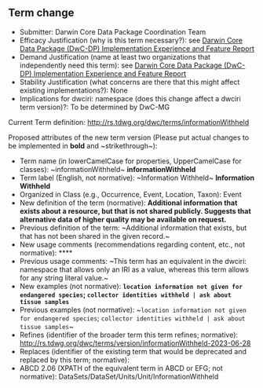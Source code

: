 ## Term change

* Submitter: Darwin Core Data Package Coordination Team
* Efficacy Justification (why is this term necessary?): see [Darwin Core Data Package (DwC-DP) Implementation Experience and Feature Report](https://gbif.github.io/dwc-dp/docs/dwc_dp_implementation_feature_reports.pdf)
* Demand Justification (name at least two organizations that independently need this term): see [Darwin Core Data Package (DwC-DP) Implementation Experience and Feature Report](https://gbif.github.io/dwc-dp/docs/dwc_dp_implementation_feature_reports.pdf)
* Stability Justification (what concerns are there that this might affect existing implementations?): None
* Implications for dwciri: namespace (does this change affect a dwciri term version)?: To be determined by DwC-MG

Current Term definition: http://rs.tdwg.org/dwc/terms/informationWithheld

Proposed attributes of the new term version (Please put actual changes to be implemented in **bold** and ~strikethrough~):

* Term name (in lowerCamelCase for properties, UpperCamelCase for classes): ~informationWithheld~ **informationWithheld**
* Term label (English, not normative): ~Information Withheld~ **Information Withheld**
* Organized in Class (e.g., Occurrence, Event, Location, Taxon): Event
* New definition of the term (normative): **Additional information that exists about a resource, but that is not shared publicly. Suggests that alternative data of higher quality may be available on request.**
* Previous definition of the term: ~Additional information that exists, but that has not been shared in the given record.~
* New usage comments (recommendations regarding content, etc., not normative): **** 
* Previous usage comments: ~This term has an equivalent in the dwciri: namespace that allows only an IRI as a value, whereas this term allows for any string literal value.~
* New examples (not normative): **`location information not given for endangered species`; `collector identities withheld | ask about tissue samples`**
* Previous examples (not normative): ~`location information not given for endangered species`; `collector identities withheld | ask about tissue samples`~
* Refines (identifier of the broader term this term refines; normative): http://rs.tdwg.org/dwc/terms/version/informationWithheld-2023-06-28
* Replaces (identifier of the existing term that would be deprecated and replaced by this term; normative): 
* ABCD 2.06 (XPATH of the equivalent term in ABCD or EFG; not normative): DataSets/DataSet/Units/Unit/InformationWithheld
